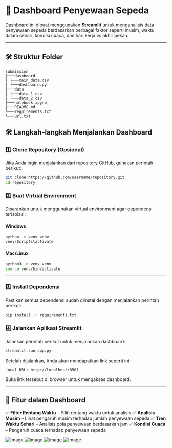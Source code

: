 

# 🚴 Dashboard Penyewaan Sepeda

Dashboard ini dibuat menggunakan **Streamlit** untuk menganalisis data penyewaan sepeda berdasarkan berbagai faktor seperti musim, waktu dalam sehari, kondisi cuaca, dan hari kerja vs akhir pekan.

---
## 🛠 **Struktur Folder**
```
submission
├───dashboard
| ├───main_data.csv
| └───dashboard.py
├───data
| ├───data_1.csv
| └───data_2.csv
├───notebook.ipynb
├───README.md
└───requirements.txt
└───url.txt

```

## 🛠 **Langkah-langkah Menjalankan Dashboard**

### **1️⃣ Clone Repository (Opsional)**
Jika Anda ingin menjalankan dari repository GitHub, gunakan perintah berikut:
```sh
git clone https://github.com/username/repository.git
cd repository
```

### **2️⃣ Buat Virtual Environment**
Disarankan untuk menggunakan virtual environment agar dependensi terisolasi:

#### **Windows**
```sh
python -m venv venv
venv\Scripts\activate
```

#### **Mac/Linux**
```sh
python3 -m venv venv
source venv/bin/activate
```

---

### **3️⃣ Install Dependensi**
Pastikan semua dependensi sudah diinstal dengan menjalankan perintah berikut:
```sh
pip install -r requirements.txt
```

### **4️⃣ Jalankan Aplikasi Streamlit**
Jalankan perintah berikut untuk menjalankan dashboard:
```sh
streamlit run app.py
```
Setelah dijalankan, Anda akan mendapatkan link seperti ini:
```
Local URL: http://localhost:8501
```
Buka link tersebut di browser untuk mengakses dashboard.

---

## 🎨 **Fitur dalam Dashboard**
✅ **Filter Rentang Waktu** – Pilih rentang waktu untuk analisis
✅ **Analisis Musim** – Lihat pengaruh musim terhadap jumlah penyewaan sepeda
✅ **Tren Waktu Sehari** – Analisis pola penyewaan berdasarkan jam
✅ **Kondisi Cuaca** – Pengaruh cuaca terhadap penyewaan sepeda


![image](https://github.com/user-attachments/assets/00da83a7-a8b8-479b-a259-6c5a519a002e)
![image](https://github.com/user-attachments/assets/545aaedb-f73b-4797-8cc6-955382de7c1d)
![image](https://github.com/user-attachments/assets/2cab6086-21dd-4467-bea4-44caa47e50a6)
![image](https://github.com/user-attachments/assets/f567f1dc-a71a-4811-8b49-29199da50688)


